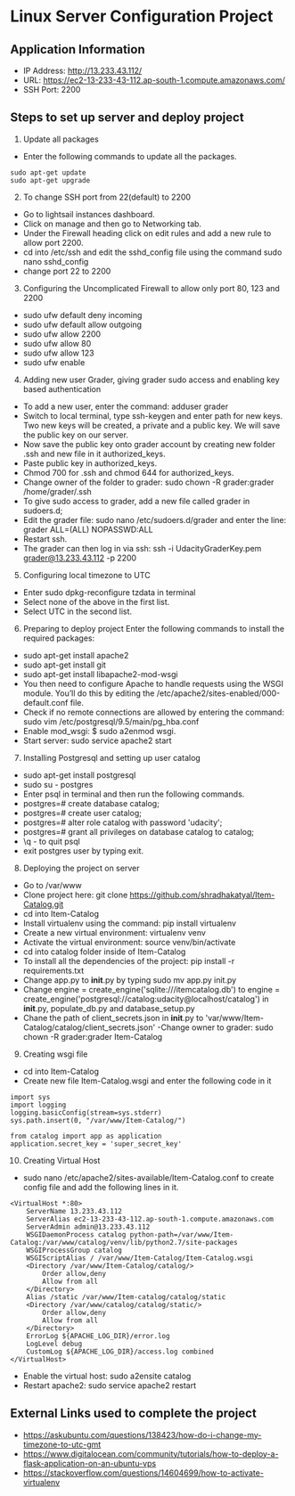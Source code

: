 # Linux Server Configuration Project

## Application Information

- IP Address: http://13.233.43.112/
- URL: https://ec2-13-233-43-112.ap-south-1.compute.amazonaws.com/
- SSH Port: 2200

## Steps to set up server and deploy project

1. Update all packages
- Enter the following commands to update all the packages.
```
sudo apt-get update
sudo apt-get upgrade
```

2. To change SSH port from 22(default) to 2200
- Go to lightsail instances dashboard.
- Click on manage and then go to Networking tab.
- Under the Firewall heading click on edit rules and add a new rule to allow port 2200.
- cd into /etc/ssh and edit the sshd_config file using the command sudo nano sshd_config
- change port 22 to 2200

3. Configuring the Uncomplicated Firewall to allow only port 80, 123 and 2200
- sudo ufw default deny incoming
- sudo ufw default allow outgoing
- sudo ufw allow 2200
- sudo ufw allow 80
- sudo ufw allow 123
- sudo ufw enable

4. Adding new user Grader, giving grader sudo access and enabling key based authentication
- To add a new user, enter the command: adduser grader
- Switch to local terminal, type ssh-keygen and enter path for new keys. Two new keys will be created, a private and a public key. We will save the public key on our server.
- Now save the public key onto grader account by creating new folder .ssh and new file in it authorized_keys.
- Paste public key in authorized_keys.
- Chmod 700 for .ssh and chmod 644 for authorized_keys.
- Change owner of the folder to grader: sudo chown -R grader:grader /home/grader/.ssh
- To give sudo access to grader, add a new file called grader in sudoers.d;
- Edit the grader file: sudo nano /etc/sudoers.d/grader and enter the line: grader ALL=(ALL) NOPASSWD:ALL
- Restart ssh.
- The grader can then log in via ssh: ssh -i UdacityGraderKey.pem grader@13.233.43.112 -p 2200

5. Configuring local timezone to UTC
- Enter sudo dpkg-reconfigure tzdata in terminal
- Select none of the above in the first list.
- Select UTC in the second list.

6. Preparing to deploy project
Enter the following commands to install the required packages:
- sudo apt-get install apache2
- sudo apt-get install git
- sudo apt-get install libapache2-mod-wsgi
- You then need to configure Apache to handle requests using the WSGI module. You’ll do this by editing the /etc/apache2/sites-enabled/000-default.conf file.
- Check if no remote connections are allowed by entering the command: sudo vim /etc/postgresql/9.5/main/pg_hba.conf
- Enable mod_wsgi: $ sudo a2enmod wsgi.
- Start server: sudo service apache2 start

7. Installing Postgresql and setting up user catalog
- sudo apt-get install postgresql
- sudo su - postgres
- Enter psql in terminal and then run the following commands.
- postgres=# create database catalog;
- postgres=# create user catalog;
- postgres=# alter role catalog with password 'udacity';
- postgres=# grant all privileges on database catalog to catalog;
- \q - to quit psql
- exit postgres user by typing exit.

8. Deploying the project on server
- Go to /var/www
- Clone project here: git clone https://github.com/shradhakatyal/Item-Catalog.git
- cd into Item-Catalog
- Install virtualenv using the command: pip install virtualenv
- Create a new virtual environment: virtualenv venv
- Activate the virtual environment: source venv/bin/activate
- cd into catalog folder inside of Item-Catalog
- To install all the dependencies of the project: pip install -r requirements.txt
- Change app.py to __init__.py by typing sudo mv app.py init.py
- Change engine = create_engine('sqlite:///itemcatalog.db') to engine = create_engine('postgresql://catalog:udacity@localhost/catalog')
in __init__.py, populate_db.py and database_setup.py
- Chane the path of client_secrets.json in __init__.py to 'var/www/Item-Catalog/catalog/client_secrets.json'
-Change owner to grader: sudo chown -R grader:grader Item-Catalog

9. Creating wsgi file
- cd into Item-Catalog
- Create new file Item-Catalog.wsgi and enter the following code in it
```
import sys
import logging
logging.basicConfig(stream=sys.stderr)
sys.path.insert(0, "/var/www/Item-Catalog/")

from catalog import app as application
application.secret_key = 'super_secret_key'
```

10. Creating Virtual Host
- sudo nano /etc/apache2/sites-available/Item-Catalog.conf to create config file and add the following lines in it.
```
<VirtualHost *:80>
    ServerName 13.233.43.112
    ServerAlias ec2-13-233-43-112.ap-south-1.compute.amazonaws.com
    ServerAdmin admin@13.233.43.112
    WSGIDaemonProcess catalog python-path=/var/www/Item-Catalog:/var/www/catalog/venv/lib/python2.7/site-packages
    WSGIProcessGroup catalog
    WSGIScriptAlias / /var/www/Item-Catalog/Item-Catalog.wsgi
    <Directory /var/www/Item-Catalog/catalog/>
        Order allow,deny
        Allow from all
    </Directory>
    Alias /static /var/www/Item-catalog/catalog/static
    <Directory /var/www/catalog/catalog/static/>
        Order allow,deny
        Allow from all
    </Directory>
    ErrorLog ${APACHE_LOG_DIR}/error.log
    LogLevel debug
    CustomLog ${APACHE_LOG_DIR}/access.log combined
</VirtualHost>
```
- Enable the virtual host: sudo a2ensite catalog
- Restart apache2: sudo service apache2 restart

## External Links used to complete the project
- https://askubuntu.com/questions/138423/how-do-i-change-my-timezone-to-utc-gmt
- https://www.digitalocean.com/community/tutorials/how-to-deploy-a-flask-application-on-an-ubuntu-vps
- https://stackoverflow.com/questions/14604699/how-to-activate-virtualenv